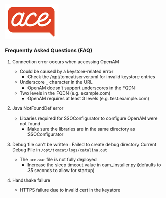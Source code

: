 ![](images/acesmall.png)

### Frequently Asked Questions (FAQ)

1. Connection error occurs when accessing OpenAM

    * Could be caused by a keystore-related error
      * Check the /opt/tomcat/server.xml for invalid keystore entries
    * Underscore `_` character in the URL
      * OpenAM doesn't support underscores in the FQDN
    * Two levels in the FQDN (e.g. example.com)
      * OpenAM requires at least 3 levels (e.g. test.example.com)

1. Java NotFoundDef error

    * Libaries required for SSOConfigurator to configure OpenAM were not found
      * Make sure the libraries are in the same directory as SSOConfigurator

1. Debug file can't be written : Failed to create debug directory Current Debug File in `/opt/tomcat/logs/catalina.out`

    * The `ace.war` file is not fully deployed
      * Increase the sleep timeout value in oam_installer.py (defaults to 35 seconds to allow for startup)

1. Handshake failure
    * HTTPS failure due to invalid cert in the keystore
